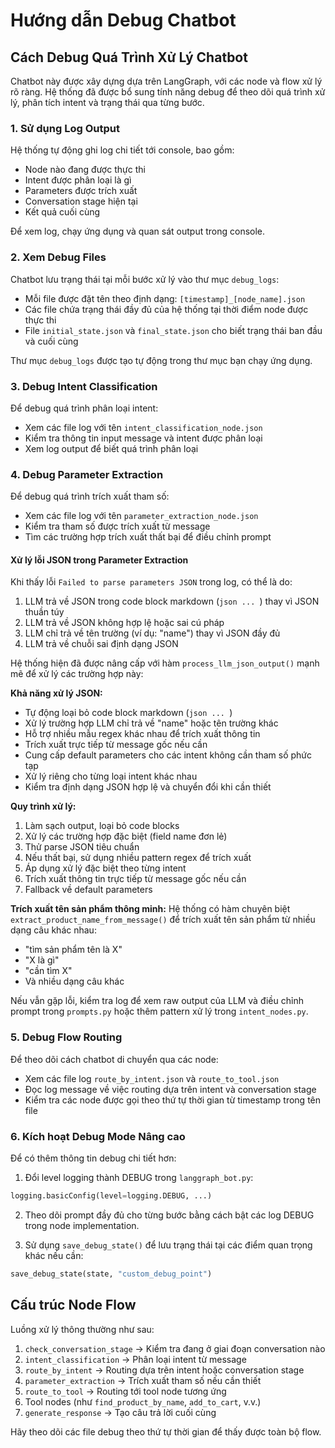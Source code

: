 # Hướng dẫn Debug Chatbot

## Cách Debug Quá Trình Xử Lý Chatbot

Chatbot này được xây dựng dựa trên LangGraph, với các node và flow xử lý rõ ràng. Hệ thống đã được bổ sung tính năng debug để theo dõi quá trình xử lý, phân tích intent và trạng thái qua từng bước.

### 1. Sử dụng Log Output

Hệ thống tự động ghi log chi tiết tới console, bao gồm:
- Node nào đang được thực thi
- Intent được phân loại là gì
- Parameters được trích xuất
- Conversation stage hiện tại
- Kết quả cuối cùng

Để xem log, chạy ứng dụng và quan sát output trong console.

### 2. Xem Debug Files

Chatbot lưu trạng thái tại mỗi bước xử lý vào thư mục `debug_logs`:
- Mỗi file được đặt tên theo định dạng: `[timestamp]_[node_name].json`
- Các file chứa trạng thái đầy đủ của hệ thống tại thời điểm node được thực thi
- File `initial_state.json` và `final_state.json` cho biết trạng thái ban đầu và cuối cùng

Thư mục `debug_logs` được tạo tự động trong thư mục bạn chạy ứng dụng.

### 3. Debug Intent Classification

Để debug quá trình phân loại intent:
- Xem các file log với tên `intent_classification_node.json`
- Kiểm tra thông tin input message và intent được phân loại
- Xem log output để biết quá trình phân loại

### 4. Debug Parameter Extraction

Để debug quá trình trích xuất tham số:
- Xem các file log với tên `parameter_extraction_node.json`
- Kiểm tra tham số được trích xuất từ message
- Tìm các trường hợp trích xuất thất bại để điều chỉnh prompt

#### Xử lý lỗi JSON trong Parameter Extraction

Khi thấy lỗi `Failed to parse parameters JSON` trong log, có thể là do:
1. LLM trả về JSON trong code block markdown (```json ... ```) thay vì JSON thuần túy
2. LLM trả về JSON không hợp lệ hoặc sai cú pháp
3. LLM chỉ trả về tên trường (ví dụ: "name") thay vì JSON đầy đủ
4. LLM trả về chuỗi sai định dạng JSON

Hệ thống hiện đã được nâng cấp với hàm `process_llm_json_output()` mạnh mẽ để xử lý các trường hợp này:

**Khả năng xử lý JSON:**
- Tự động loại bỏ code block markdown (```json ... ```)
- Xử lý trường hợp LLM chỉ trả về "name" hoặc tên trường khác
- Hỗ trợ nhiều mẫu regex khác nhau để trích xuất thông tin
- Trích xuất trực tiếp từ message gốc nếu cần
- Cung cấp default parameters cho các intent không cần tham số phức tạp
- Xử lý riêng cho từng loại intent khác nhau
- Kiểm tra định dạng JSON hợp lệ và chuyển đổi khi cần thiết

**Quy trình xử lý:**
1. Làm sạch output, loại bỏ code blocks
2. Xử lý các trường hợp đặc biệt (field name đơn lẻ)
3. Thử parse JSON tiêu chuẩn
4. Nếu thất bại, sử dụng nhiều pattern regex để trích xuất
5. Áp dụng xử lý đặc biệt theo từng intent
6. Trích xuất thông tin trực tiếp từ message gốc nếu cần
7. Fallback về default parameters

**Trích xuất tên sản phẩm thông minh:**
Hệ thống có hàm chuyên biệt `extract_product_name_from_message()` để trích xuất tên sản phẩm từ nhiều dạng câu khác nhau:
- "tìm sản phẩm tên là X"
- "X là gì"
- "cần tìm X"
- Và nhiều dạng câu khác

Nếu vẫn gặp lỗi, kiểm tra log để xem raw output của LLM và điều chỉnh prompt trong `prompts.py` hoặc thêm pattern xử lý trong `intent_nodes.py`.

### 5. Debug Flow Routing

Để theo dõi cách chatbot di chuyển qua các node:
- Xem các file log `route_by_intent.json` và `route_to_tool.json`
- Đọc log message về việc routing dựa trên intent và conversation stage
- Kiểm tra các node được gọi theo thứ tự thời gian từ timestamp trong tên file

### 6. Kích hoạt Debug Mode Nâng cao

Để có thêm thông tin debug chi tiết hơn:
1. Đổi level logging thành DEBUG trong `langgraph_bot.py`:
```python
logging.basicConfig(level=logging.DEBUG, ...)
```

2. Theo dõi prompt đầy đủ cho từng bước bằng cách bật các log DEBUG trong node implementation.

3. Sử dụng `save_debug_state()` để lưu trạng thái tại các điểm quan trọng khác nếu cần:
```python
save_debug_state(state, "custom_debug_point")
```

## Cấu trúc Node Flow

Luồng xử lý thông thường như sau:
1. `check_conversation_stage` → Kiểm tra đang ở giai đoạn conversation nào
2. `intent_classification` → Phân loại intent từ message
3. `route_by_intent` → Routing dựa trên intent hoặc conversation stage
4. `parameter_extraction` → Trích xuất tham số nếu cần thiết
5. `route_to_tool` → Routing tới tool node tương ứng
6. Tool nodes (như `find_product_by_name`, `add_to_cart`, v.v.)
7. `generate_response` → Tạo câu trả lời cuối cùng

Hãy theo dõi các file debug theo thứ tự thời gian để thấy được toàn bộ flow. 